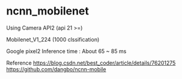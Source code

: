 # ncnn_mobilenet

Using Camera API2 (api 21 >=)

Mobilenet_V1_224 (1000 clssification)

Google pixel2 Inference time : About 65 ~ 85 ms

Reference
https://blog.csdn.net/best_coder/article/details/76201275
https://github.com/dangbo/ncnn-mobile
